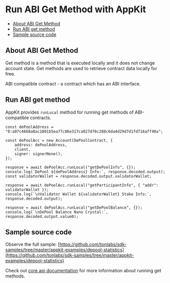 # Run ABI Get Method with AppKit

* [About ABI Get Method](run_abi_get_method_with_appkit.md#about-abi-get-method)
* [Run ABI get method](run_abi_get_method_with_appkit.md#run-abi-get-method)
* [Sample source code](run_abi_get_method_with_appkit.md#sample-source-code)

## About ABI Get Method

Get method is a method that is executed locally and it does not change account state. Get methods are used to retrieve contract data locally for free.

ABI compatible contract - a contract which has an ABI interface.

## Run ABI get method

AppKit provides `runLocal` method for running get methods of ABI-compatible contracts.

```text
const dePoolAddress = "0:a07c4668a8ac1801b5ea77c86e317ca027d76c288c6da4d29d7d1fd716aff40a";

const dePoolAcc = new Account(DePoolContract, {
    address: dePoolAddress,
    client,
    signer: signerNone(), 
});

response = await dePoolAcc.runLocal("getDePoolInfo", {});
console.log(`DePool ${dePoolAddress} Info:`, response.decoded.output);
const validatorWallet = response.decoded.output.validatorWallet;

response = await dePoolAcc.runLocal("getParticipantInfo", { "addr": validatorWallet });
console.log(`\nValidator Wallet ${validatorWallet} Stake Info:`, response.decoded.output);

response = await dePoolAcc.runLocal("getDePoolBalance", {});
console.log(`\nDePool Balance Nano Crystal:`, response.decoded.output.value0);
```

## Sample source code

Observe the full sample: [https://github.com/tonlabs/sdk-samples/tree/master/appkit-examples/depool-statistics](https://github.com/tonlabs/sdk-samples/tree/master/appkit-examples/depool-statistics)

Check out [core api documentation](https://tonlabs.gitbook.io/ton-sdk/guides/work_with_contracts/run_abi_get_method) for more information about running get methods.


